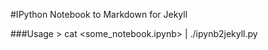#IPython Notebook to Markdown for Jekyll

###Usage
    > cat <some_notebook.ipynb> | ./ipynb2jekyll.py <title> > <your_blog>/_posts

###That simple!
